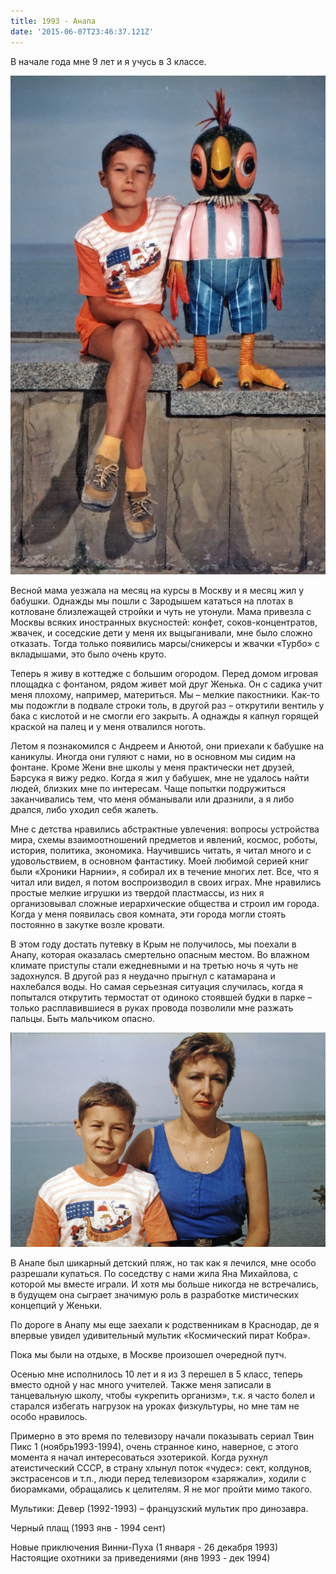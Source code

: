 ```yaml
---
title: 1993 - Анапа
date: '2015-06-07T23:46:37.121Z'
---
```


В начале года мне 9 лет и я учусь в 3 классе.

![](anapa93-01.jpg)

Весной мама уезжала на месяц на курсы в Москву и я месяц жил у бабушки. Однажды мы пошли с Зародышем кататься на плотах в котловане близлежащей стройки и чуть не утонули. Мама привезла с Москвы всяких иностранных вкусностей: конфет, соков-концентратов, жвачек, и соседские дети у меня их выцыганивали, мне было сложно отказать. Тогда только появились марсы/сникерсы и жвачки «Турбо» с вкладышами, это было очень круто.




 
Теперь я живу в коттедже с большим огородом. Перед домом игровая площадка с фонтаном, рядом живет мой друг Женька. Он с садика учит меня плохому, например, материться. Мы – мелкие пакостники. Как-то мы подожгли в подвале строки толь, в другой раз – открутили вентиль у бака с кислотой и не смогли его закрыть. А однажды я капнул горящей краской на палец и у меня отвалился ноготь. 
 
Летом я познакомился с Андреем и Анютой, они приехали к бабушке на каникулы. Иногда они гуляют с нами, но в основном мы сидим на фонтане. Кроме Жени вне школы у меня практически нет друзей, Барсука я вижу редко. Когда я жил у бабушек, мне  не удалось найти людей, близких мне по интересам. Чаще попытки подружиться заканчивались тем, что меня обманывали или дразнили, а я либо дрался, либо уходил себя жалеть.
 
Мне с детства нравились абстрактные увлечения: вопросы устройства мира, схемы взаимоотношений предметов и явлений, космос, роботы, история, политика, экономика. Научившись читать, я читал много и с удовольствием, в основном фантастику. Моей любимой серией книг были «Хроники Нарнии», я собирал их в течение многих лет. Все, что я читал или видел, я потом воспроизводил в своих играх. Мне нравились простые мелкие игрушки из твердой пластмассы, из них я организовывал сложные иерархические общества и строил им города. Когда у меня появилась своя комната, эти города могли стоять постоянно в закутке возле кровати.  
 
В этом году достать путевку в Крым не получилось, мы поехали в Анапу, которая оказалась смертельно опасным местом. Во влажном климате приступы стали ежедневными и на третью ночь я чуть не задохнулся. В другой раз я неудачно прыгнул с катамарана и нахлебался воды. Но самая серьезная ситуация случилась, когда я попытался открутить термостат от одиноко стоявшей будки в парке – только расплавившиеся в руках провода позволили мне разжать пальцы. Быть мальчиком опасно.

![](anapa93-02.jpg)
 
В Анапе был шикарный детский  пляж, но так как я лечился, мне особо разрешали купаться. По соседству с нами жила Яна Михайлова, с которой мы вместе играли. И хотя мы больше никогда не встречались, в будущем она сыграет значимую роль в разработке мистических концепций у Женьки.

 
По дороге в Анапу мы еще заехали к родственникам в Краснодар, де я впервые увидел удивительный мультик «Космический пират Кобра». 


 
Пока мы были на отдыхе, в Москве произошел очередной путч.


 
Осенью мне исполнилось 10 лет и я из 3 перешел в 5 класс, теперь вместо одной у нас много учителей.  Также меня записали в танцевальную школу, чтобы «укрепить организм», т.к. я часто болел и старался избегать нагрузок на уроках физкультуры, но мне там не особо нравилось.

 
Примерно в это время по телевизору начали показывать сериал Твин Пикс 1 (ноябрь1993-1994), очень странное кино, наверное, с этого момента я начал интересоваться эзотерикой. Когда рухнул атеистический CCCP, в страну хлынул поток «чудес»: сект, колдунов, экстрасенсов и т.п., люди перед телевизором «заряжали», ходили с биорамками, обращались к целителям. Я не мог пройти мимо такого.
 
Мультики:
Девер (1992-1993) – французский мультик про динозавра.

 
Черный плащ (1993 янв - 1994 сент)

 
Новые приключения Винни-Пуха (1 января - 26 декабря 1993) 
Настоящие охотники за приведениями (янв 1993 - дек 1994)

